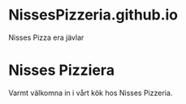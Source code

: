 # NissesPizzeria.github.io
Nisses Pizza era jävlar


<!DOCTYPE html>
<html>
<head>
<title>Nisses Pizzeria</title>
</head>
<body>

<h1>Nisses Pizziera</h1>
<p>Varmt välkomna in i vårt kök hos Nisses Pizzeria.</p>

</body>
</html>
  
